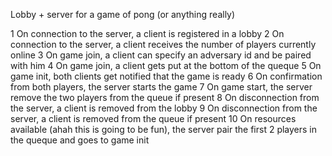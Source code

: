 Lobby + server for a game of pong (or anything really)

1 On connection to the server, a client is registered in a lobby
2 On connection to the server, a client receives the number of players currently online
3 On game join, a client can specify an adversary id and be paired with him
4 On game join, a client gets put at the bottom of the queque
5 On game init, both clients get notified that the game is ready
6 On confirmation from both players, the server starts the game
7 On game start, the server remove the two players from the queue if present
8 On disconnection from the server, a client is removed from the lobby
9 On disconnection from the server, a client is removed from the queue if present
10 On resources available (ahah this is going to be fun), the server pair the first 2 players in the queque and goes to game init

